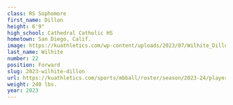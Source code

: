 ```yaml
---
class: RS Sophomore
first_name: Dillon
height: 6'9"
high_school: Cathedral Catholic HS
hometown: San Diego, Calif.
image: https://kuathletics.com/wp-content/uploads/2023/07/Wilhite_Dillon_2023-600x400.jpg
last_name: Wilhite
number: 22
position: Forward
slug: 2023-wilhite-dillon
url: https://kuathletics.com/sports/mbball/roster/season/2023-24/player/dillon-wilhite/
weight: 240 lbs.
year: 2023
---
```

